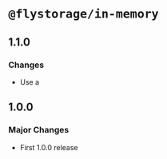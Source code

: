 # `@flystorage/in-memory`

## 1.1.0

### Changes

- Use a 

## 1.0.0

### Major Changes

- First 1.0.0 release